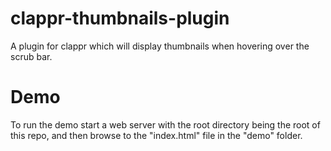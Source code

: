 # clappr-thumbnails-plugin
A plugin for clappr which will display thumbnails when hovering over the scrub bar.

# Demo
To run the demo start a web server with the root directory being the root of this repo, and then browse to the "index.html" file in the "demo" folder.